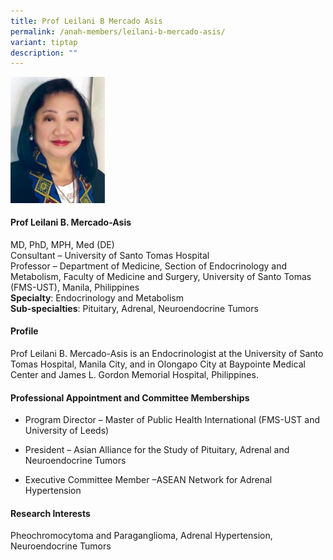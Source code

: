```yaml
---
title: Prof Leilani B Mercado Asis
permalink: /anah-members/leilani-b-mercado-asis/
variant: tiptap
description: ""
---
```

<p></p><div class="isomer-image-wrapper"><img style="width: 30%;" height="auto" width="100%" alt="" src="/images/ANAH ASEAN Network of Adrenal/Members/CRN__ANAH___Prof_Leilani_Mercardo_Asis.png"></div><h4><strong>Prof Leilani B. Mercado-Asis&nbsp;</strong>​</h4><p>MD, PhD, MPH, Med (DE)&nbsp;<br>Consultant – University of Santo Tomas Hospital​<br>Professor – Department of Medicine, Section of Endocrinology and Metabolism, Faculty of&nbsp;Medicine and Surgery, University of Santo Tomas (FMS-UST), Manila, Philippines​<br><strong>Specialty</strong>: Endocrinology and Metabolism​<br><strong>Sub-specialties</strong>: Pituitary, Adrenal, Neuroendocrine Tumors​</p><h4><strong>Profile</strong>​</h4><p>Prof Leilani B. Mercado-Asis is an Endocrinologist at the University of Santo Tomas Hospital, Manila City,&nbsp;and in Olongapo City at&nbsp;Baypointe&nbsp;Medical Center and James L. Gordon Memorial Hospital,&nbsp;Philippines​.</p><h4><strong>Professional Appointment and Committee Memberships&nbsp;&nbsp;&nbsp;&nbsp;&nbsp;&nbsp;&nbsp;&nbsp;&nbsp;&nbsp;&nbsp;&nbsp;&nbsp;&nbsp;&nbsp;&nbsp;&nbsp;&nbsp;&nbsp;&nbsp;&nbsp;&nbsp;&nbsp;</strong>​</h4><ul data-tight="true" class="tight"><li><p>Program Director – Master of Public Health International (FMS-UST and University of Leeds)<br></p></li><li><p>President – Asian Alliance for the Study of Pituitary, Adrenal and Neuroendocrine Tumors<br></p></li><li><p>Executive Committee Member –ASEAN Network for Adrenal Hypertension​</p></li></ul><h4><strong>Research Interests&nbsp;&nbsp;&nbsp;&nbsp;&nbsp;&nbsp;&nbsp;&nbsp;&nbsp;&nbsp;&nbsp;&nbsp;&nbsp;&nbsp;&nbsp;&nbsp;&nbsp;&nbsp;&nbsp;&nbsp;&nbsp;&nbsp;&nbsp;&nbsp;&nbsp;&nbsp;&nbsp;&nbsp;&nbsp;&nbsp;&nbsp;&nbsp;&nbsp;&nbsp;&nbsp;&nbsp;&nbsp;&nbsp;&nbsp;&nbsp;&nbsp;&nbsp;&nbsp;&nbsp;&nbsp;&nbsp;&nbsp;&nbsp;&nbsp;&nbsp;&nbsp;&nbsp;&nbsp;&nbsp;&nbsp;&nbsp;&nbsp;&nbsp;&nbsp;&nbsp;&nbsp;&nbsp;&nbsp;&nbsp;&nbsp;&nbsp;&nbsp;&nbsp;&nbsp;&nbsp;&nbsp;&nbsp;&nbsp;&nbsp;&nbsp;</strong>​</h4><p>Pheochromocytoma and Paraganglioma, Adrenal Hypertension, Neuroendocrine Tumors</p>